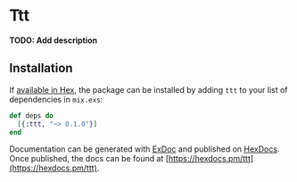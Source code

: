 # Ttt

**TODO: Add description**

## Installation

If [available in Hex](https://hex.pm/docs/publish), the package can be installed
by adding `ttt` to your list of dependencies in `mix.exs`:

```elixir
def deps do
  [{:ttt, "~> 0.1.0"}]
end
```

Documentation can be generated with [ExDoc](https://github.com/elixir-lang/ex_doc)
and published on [HexDocs](https://hexdocs.pm). Once published, the docs can
be found at [https://hexdocs.pm/ttt](https://hexdocs.pm/ttt).

